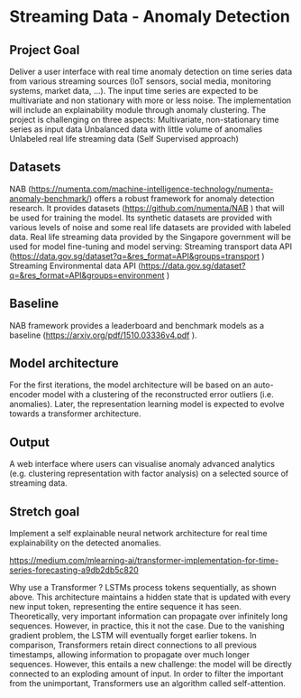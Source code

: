 # Streaming Data - Anomaly Detection

## Project Goal
Deliver a user interface with real time anomaly detection on time series data from various streaming sources (IoT sensors, social media, monitoring systems, market data, …). The input time series are expected to be multivariate and non stationary with more or less noise. 
The implementation will include an explainability module through anomaly clustering.
The project is challenging on three aspects: 
Multivariate, non-stationary time series as input data
Unbalanced data with little volume of anomalies
Unlabeled real life streaming data (Self Supervised approach)

## Datasets
NAB (https://numenta.com/machine-intelligence-technology/numenta-anomaly-benchmark/) offers a robust framework for anomaly detection research. It provides datasets (https://github.com/numenta/NAB ) that will be used for training the model. Its synthetic datasets are provided with various levels of noise and some real life datasets are provided with labeled data.
Real life streaming data provided  by the Singapore government will be used for model fine-tuning and model serving:
Streaming transport data API (https://data.gov.sg/dataset?q=&res_format=API&groups=transport ) 
Streaming Environmental data API (https://data.gov.sg/dataset?q=&res_format=API&groups=environment )


## Baseline 
NAB framework provides a leaderboard and benchmark models as a baseline (https://arxiv.org/pdf/1510.03336v4.pdf ).

## Model architecture 
For the first iterations, the model architecture will be based on an auto-encoder model with a clustering of the reconstructed error outliers (i.e. anomalies). Later, the representation learning model is expected to evolve towards a transformer architecture.   

## Output
A web interface where users can visualise anomaly advanced analytics (e.g. clustering representation with factor analysis) on a selected source of streaming data.

## Stretch goal
Implement a self explainable neural network architecture for real time explainability on the detected anomalies.

https://medium.com/mlearning-ai/transformer-implementation-for-time-series-forecasting-a9db2db5c820

Why use a Transformer ?
LSTMs process tokens sequentially, as shown above. This architecture maintains a hidden state that is updated with every new input token, representing the entire sequence it has seen. Theoretically, very important information can propagate over infinitely long sequences. However, in practice, this it not the case. Due to the vanishing gradient problem, the LSTM will eventually forget earlier tokens.
In comparison, Transformers retain direct connections to all previous timestamps, allowing information to propagate over much longer sequences. However, this entails a new challenge: the model will be directly connected to an exploding amount of input. In order to filter the important from the unimportant, Transformers use an algorithm called self-attention.